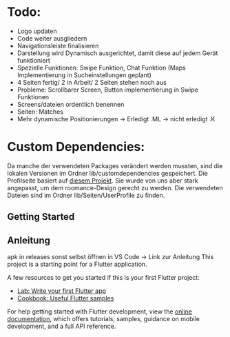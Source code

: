 # Todo:

- Logo updaten
- Code weiter ausgliedern
- Navigationsleiste finalisieren
- Darstellung wird Dynamisch ausgerichtet, damit diese auf jedem Gerät funktioniert
- Spezielle Funktionen: Swipe Funktion, Chat Funktion (Maps Implementierung in Sucheinstellungen geplant)
- 4 Seiten fertig/ 2 in Arbeit/ 2 Seiten stehen noch aus
- Probleme: Scrollbarer Screen, Button implementierung in Swipe Funktionen
- Screens/dateien ordentlich benennen
- Seiten: Matches
- Mehr dynamische Positionierungen -> Erledigt .ML -> nicht erledigt .K

# Custom Dependencies:
Da manche der verwendeten Packages verändert werden mussten, 
sind die lokalen Versionen im Ordner lib/customdependencies gespeichert. 
Die Profilseite basiert auf [diesem Projekt](https://github.com/ilagazo/Flutter_UserProfile). Sie wurde von uns aber stark angepasst, um dem roomance-Design gerecht zu werden. Die verwendeten Dateien sind im Ordner lib/Seiten/UserProfile zu finden.

## Getting Started

## Anleitung
apk in releases
sonst selbst öffnen in VS Code -> Link zur Anleitung
This project is a starting point for a Flutter application.

A few resources to get you started if this is your first Flutter project:

- [Lab: Write your first Flutter app](https://docs.flutter.dev/get-started/codelab)
- [Cookbook: Useful Flutter samples](https://docs.flutter.dev/cookbook)

For help getting started with Flutter development, view the
[online documentation](https://docs.flutter.dev/), which offers tutorials,
samples, guidance on mobile development, and a full API reference.
